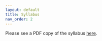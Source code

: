 ```yaml
---
layout: default
title: Syllabus
nav_order: 2
---
```


Please see a PDF copy of the syllabus [here](/files/syllabus-scm-502.PDF).